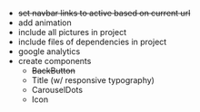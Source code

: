 - ~~set navbar links to active based on current url~~
- add animation
- include all pictures in project
- include files of dependencies in project
- google analytics
- create components
  - ~~BackButton~~
  - Title (w/ responsive typography)
  - CarouselDots
  - Icon
